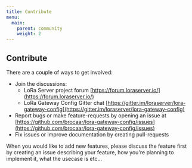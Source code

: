 ```yaml
---
title: Contribute
menu:
  main:
    parent: community
    weight: 2
---
```


## Contribute

There are a couple of ways to get involved:

* Join the discussions:
	* LoRa Server project forum [https://forum.loraserver.io/](https://forum.loraserver.io/)
	* LoRa Gateway Config Gitter chat [https://gitter.im/loraserver/lora-gateway-config](https://gitter.im/loraserver/lora-gateway-config)
* Report bugs or make feature-requests by opening an issue at [https://github.com/brocaar/lora-gateway-config/issues](https://github.com/brocaar/lora-gateway-config/issues)
* Fix issues or improve documentation by creating pull-requests

When you would like to add new features, please discuss the feature first
by creating an issue describing your feature, how you're planning to implement
it, what the usecase is etc...
